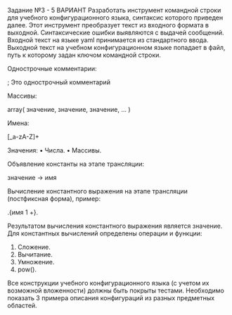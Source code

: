 Задание №3 - 5 ВАРИАНТ
Разработать инструмент командной строки для учебного конфигурационного
языка, синтаксис которого приведен далее. Этот инструмент преобразует текст из
входного формата в выходной. Синтаксические ошибки выявляются с выдачей
сообщений.
Входной текст на языке yaml принимается из стандартного ввода. Выходной
текст на учебном конфигурационном языке попадает в файл, путь к которому
задан ключом командной строки.

Однострочные комментарии:

; Это однострочный комментарий

Массивы:

array( значение, значение, значение, ... )

Имена:

[_a-zA-Z]+

Значения:
• Числа.
• Массивы.

Объявление константы на этапе трансляции:

значение -> имя

Вычисление константного выражения на этапе трансляции (постфиксная
форма), пример:

.{имя 1 +}.

Результатом вычисления константного выражения является значение.
Для константных вычислений определены операции и функции:
1. Сложение.
2. Вычитание.
3. Умножение.
4. pow().

Все конструкции учебного конфигурационного языка (с учетом их
возможной вложенности) должны быть покрыты тестами. Необходимо показать 3
примера описания конфигураций из разных предметных областей.
